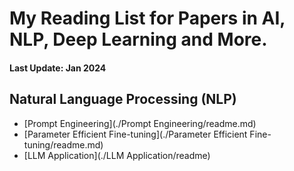 # My Reading List for Papers in AI, NLP, Deep Learning and More.

#### Last Update: Jan 2024

## Natural Language Processing (NLP)

 - [Prompt Engineering](./Prompt Engineering/readme.md)
 - [Parameter Efficient Fine-tuning](./Parameter Efficient Fine-tuning/readme.md)
 - [LLM Application](./LLM Application/readme)
